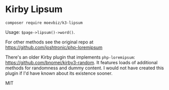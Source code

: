 # Kirby Lipsum

```
composer require moevbiz/k3-lipsum
```

Usage: `$page->lipsum()->word()`.

For other methods see the original repo at https://github.com/joshtronic/php-loremipsum

There's an older Kirby plugin that implements `php-loremipsum`: https://github.com/bnomei/kirby3-random. It features loads of additional methods for randomness and dummy content. I would not have created this plugin if I'd have known about its existence sooner.

MIT
